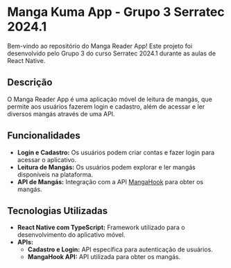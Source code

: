 # Manga Kuma App - Grupo 3 Serratec 2024.1

Bem-vindo ao repositório do Manga Reader App! Este projeto foi desenvolvido pelo Grupo 3 do curso Serratec 2024.1 durante as aulas de React Native.

## Descrição

O Manga Reader App é uma aplicação móvel de leitura de mangás, que permite aos usuários fazerem login e cadastro, além de acessar e ler diversos mangás através de uma API. 

## Funcionalidades

- **Login e Cadastro:** Os usuários podem criar contas e fazer login para acessar o aplicativo.
- **Leitura de Mangás:** Os usuários podem explorar e ler mangás disponíveis na plataforma.
- **API de Mangás:** Integração com a API [MangaHook](https://mangahook-api.vercel.app) para obter os mangás.

## Tecnologias Utilizadas

- **React Native com TypeScript:** Framework utilizado para o desenvolvimento do aplicativo móvel.
- **APIs:** 
  - **Cadastro e Login:** API específica para autenticação de usuários.
  - **MangaHook API:** API utilizada para obter os mangás.
